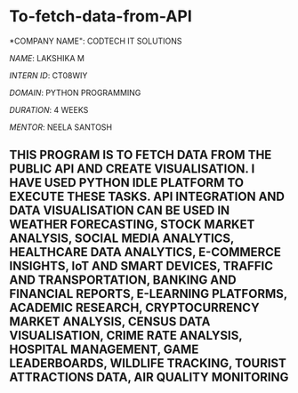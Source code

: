 # To-fetch-data-from-API

*COMPANY NAME": CODTECH IT SOLUTIONS

*NAME*: LAKSHIKA M 

*INTERN ID*: CT08WIY

*DOMAIN*: PYTHON PROGRAMMING

*DURATION*: 4 WEEKS

*MENTOR*: NEELA SANTOSH

## THIS PROGRAM IS TO FETCH DATA FROM THE PUBLIC API AND CREATE VISUALISATION. I HAVE USED PYTHON IDLE PLATFORM TO EXECUTE THESE TASKS. API INTEGRATION AND DATA VISUALISATION CAN BE USED IN WEATHER FORECASTING, STOCK MARKET ANALYSIS, SOCIAL MEDIA ANALYTICS, HEALTHCARE DATA ANALYTICS, E-COMMERCE INSIGHTS, IoT AND SMART DEVICES, TRAFFIC AND TRANSPORTATION, BANKING AND FINANCIAL REPORTS, E-LEARNING PLATFORMS, ACADEMIC RESEARCH, CRYPTOCURRENCY MARKET ANALYSIS, CENSUS DATA VISUALISATION, CRIME RATE ANALYSIS, HOSPITAL MANAGEMENT, GAME LEADERBOARDS, WILDLIFE TRACKING, TOURIST ATTRACTIONS DATA, AIR QUALITY MONITORING ## 
